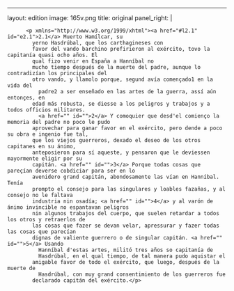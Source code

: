 <?xml version="1.0" encoding="UTF-8"?>
---
layout: edition
image: 165v.png 
title: original 
panel_right: |  
            
          <p xmlns="http://www.w3.org/1999/xhtml"><a href="#l2.1" id="e2.1">2.1</a> Muerto Hamílcar, su
            yerno Hasdrúbal, que los carthagineses con
            favor del vando barchino prefirieron al exército, tovo la capitanía quasi ocho años. El
            qual fizo venir en España a Hanníbal no
            mucho tiempo después de la muerte del padre, aunque lo contradizían los principales del
            otro vando, y llamolo porque, segund avía començado1 en la vida del
              padre2 a ser enseñado en las artes de la guerra, assí aún entonçes, en
            edad más robusta, se diesse a los peligros y trabajos y a todos officios militares.
              <a href="" id="">2</a> Y comoquier que desd'el comienço la memoria del padre no poco le pudo
            aprovechar para ganar favor en el exército, pero dende a poco su obra e ingenio fue tal,
            que los viejos guerreros, dexado el deseo de los otros capitanes en su ánimo,
            anteposieron para sí aqueste, y pensaron que le deviessen mayormente eligir por su
            capitán. <a href="" id="">3</a> Porque todas cosas que pareçían deverse cobdiciar para ser en lo
            avenidero grand capitán, abondosamente las vían en Hanníbal. Tenía
            prompto el consejo para las singulares y loables fazañas, y al consejo no le faltava
            industria nin osadía; <a href="" id="">4</a> y al varón de ánimo invincible no espantavan peligros
            nin algunos trabajos del cuerpo, que suelen retardar a todos los otros y retraerlos de
            las cosas que fazer se devan velar, apressurar y fazer todas las cosas que parecían
            dignas de valiente guerrero o de singular capitán. <a href="" id="">5</a> Usando
              Hanníbal d'estas artes, militó tres años so capitanía de
              Hasdrúbal, en el qual tiempo, de tal manera pudo aquistar el
            amigable favor de todo el exército, que luego, después de la muerte de
              Hasdrúbal, con muy grand consentimiento de los guerreros fue
            declarado capitán del exército.</p>
        